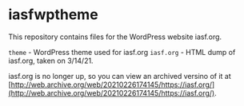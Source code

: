 # iasfwptheme

This repository contains files for the WordPress website iasf.org.

`theme` - WordPress theme used for iasf.org
`iasf.org` - HTML dump of iasf.org, taken on 3/14/21.

iasf.org is no longer up, so you can view an archived versino of it at [http://web.archive.org/web/20210226174145/https://iasf.org/](http://web.archive.org/web/20210226174145/https://iasf.org/).